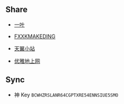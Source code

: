 ## Share

- [一叶](https://share.dingeral.com/)

- [FXXKMAKEDING](https://node4.mkdmirror.workers.dev/)

- [天翼小站](https://yun.hei521.cn/)

- [优雅地上网](/车库/优雅地上网.md)

## Sync

- 神 Key `BCWHZRSLANR64CGPTXRE54ENNSIUE5SMO`

[轻谈浅唱]:https://service-7ckf4l6w-1251814827.gz.apigw.tencentcs.com/release/OneManager-php/OneDrive1/%E8%A5%BF%E9%83%A8%E6%95%B0%E6%8D%AE/
